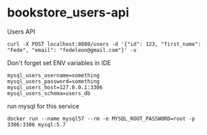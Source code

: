 # bookstore_users-api
Users API

```
curl -X POST localhost:8080/users -d '{"id": 123, "first_name": "Fede", "email": "fedeleon@gmail.com"}' -v
```

Don't forget set ENV variables in IDE
```
mysql_users_username=something
mysql_users_password=something
mysql_users_host=127.0.0.1:3306
mysql_users_schema=users_db
```

run mysql for this service

```
docker run --name mysql57 --rm -e MYSQL_ROOT_PASSWORD=root -p 3306:3306 mysql:5.7
```